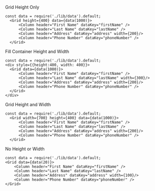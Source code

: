 Grid Height Only

    const data = require('./lib/data').default;
      <Grid height={400} data={data(1000)}>
          <Column header="First Name" dataKey="firstName" />
          <Column header="Last Name" dataKey="lastName" />
          <Column header="Address" dataKey="address" width={200}/>
          <Column header="Phone Number" dataKey="phoneNumber" />
      </Grid>
      
Fill Container Height and Width

    const data = require('./lib/data').default;
    <div style={{height:400, width: 400}}>
      <Grid data={data(1000)}>
          <Column header="First Name" dataKey="firstName" />
          <Column header="Last Name" dataKey="lastName" width={300}/>
          <Column header="Address" dataKey="address" width={200}/>
          <Column header="Phone Number" dataKey="phoneNumber" />
      </Grid>
    </div>

Grid Height and Width

    const data = require('./lib/data').default;
      <Grid width={700} height={400} data={data(1000)}>
          <Column header="First Name" dataKey="firstName" />
          <Column header="Last Name" dataKey="lastName" />
          <Column header="Address" dataKey="address" width={200}/>
          <Column header="Phone Number" dataKey="phoneNumber" />
      </Grid>

No Height or Width

    const data = require('./lib/data').default;
    <Grid data={data(20)}>
        <Column header="First Name" dataKey="firstName" />
        <Column header="Last Name" dataKey="lastName" />
        <Column header="Address" dataKey="address" width={100}/>
        <Column header="Phone Number" dataKey="phoneNumber" />
    </Grid>
